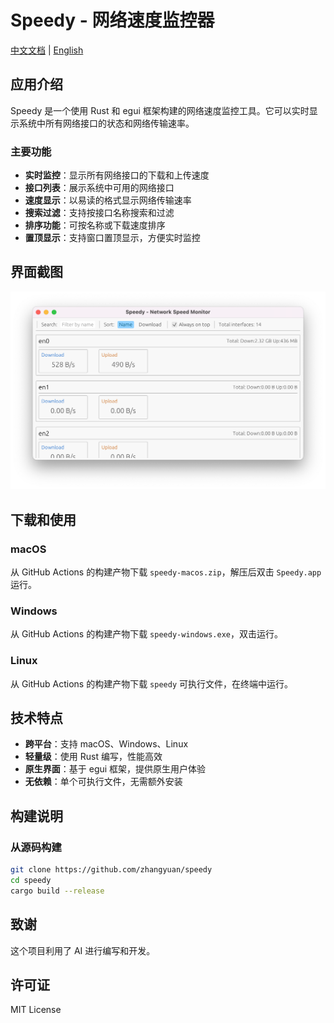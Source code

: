 # Speedy - 网络速度监控器

[中文文档](README_zh-CN.md) | [English](README.md)

## 应用介绍

Speedy 是一个使用 Rust 和 egui 框架构建的网络速度监控工具。它可以实时显示系统中所有网络接口的状态和网络传输速率。

### 主要功能

- **实时监控**：显示所有网络接口的下载和上传速度
- **接口列表**：展示系统中可用的网络接口
- **速度显示**：以易读的格式显示网络传输速率
- **搜索过滤**：支持按接口名称搜索和过滤
- **排序功能**：可按名称或下载速度排序
- **置顶显示**：支持窗口置顶显示，方便实时监控

## 界面截图

![Speedy Network Monitor](assets/macos.png)

## 下载和使用

### macOS
从 GitHub Actions 的构建产物下载 `speedy-macos.zip`，解压后双击 `Speedy.app` 运行。

### Windows
从 GitHub Actions 的构建产物下载 `speedy-windows.exe`，双击运行。

### Linux
从 GitHub Actions 的构建产物下载 `speedy` 可执行文件，在终端中运行。

## 技术特点

- **跨平台**：支持 macOS、Windows、Linux
- **轻量级**：使用 Rust 编写，性能高效
- **原生界面**：基于 egui 框架，提供原生用户体验
- **无依赖**：单个可执行文件，无需额外安装

## 构建说明

### 从源码构建

```bash
git clone https://github.com/zhangyuan/speedy
cd speedy
cargo build --release
```

## 致谢

这个项目利用了 AI 进行编写和开发。

## 许可证

MIT License
